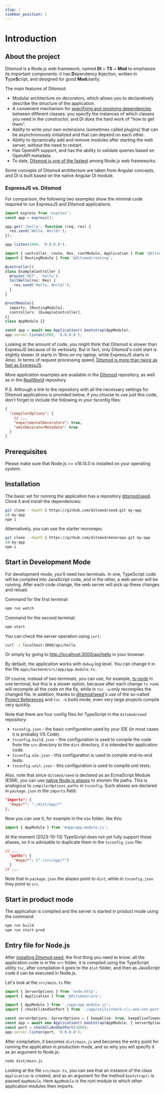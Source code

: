 ```yaml
---
slug: /
sidebar_position: 1
---
```


# Introduction

## About the project

Ditsmod is a Node.js web framework, named **DI** + **TS** + **Mod** to emphasize its important components: it has **D**ependency **I**njection, written in **T**ype**S**cript, and designed for good **Mod**ularity.

The main features of Ditsmod:

- Modular architecture on decorators, which allows you to declaratively describe the structure of the application.
- A convenient mechanism for [specifying and resolving dependencies][8] between different classes: you specify the instances of which classes you need in the constructor, and DI does the hard work of "how to get them".
- Ability to write your own extensions (sometimes called plugins) that can be asynchronously initialized and that can depend on each other.
- Ability to dynamically add and remove modules after starting the web server, without the need to restart.
- Has OpenAPI support, and has the ability to validate queries based on OpenAPI metadata.
- To date, [Ditsmod is one of the fastest][14] among Node.js web frameworks.

Some concepts of Ditsmod architecture are taken from Angular concepts, and DI is built based on the native Angular DI module.

### ExpressJS vs. Ditsmod

For comparison, the following two examples show the minimal code required to run ExpressJS and Ditsmod applications.

```js
import express from 'express';
const app = express();

app.get('/hello', function (req, res) {
  res.send('Hello, World!');
});

app.listen(3000, '0.0.0.0');
```

```ts
import { controller, route, Res, rootModule, Application } from '@ditsmod/core';
import { RoutingModule } from '@ditsmod/routing';

@controller()
class ExampleController {
  @route('GET', 'hello')
  tellHello(res: Res) {
    res.send('Hello, World!');
  }
}

@rootModule({
  imports: [RoutingModule],
  controllers: [ExampleController],
})
class AppModule {}

const app = await new Application().bootstrap(AppModule);
app.server.listen(3000, '0.0.0.0');
```

Looking at the amount of code, you might think that Ditsmod is slower than ExpressJS because of its verbosity. But in fact, only Ditsmod's cold start is slightly slower (it starts in 18ms on my laptop, while ExpressJS starts in 4ms). In terms of request processing speed, [Ditsmod is more than twice as fast as ExpressJS][14].

More application examples are available in the [Ditsmod][4] repository, as well as in the [RealWorld][13] repository.

P.S. Although a link to the repository with all the necessary settings for Ditsmod applications is provided below, if you choose to use just this code, don't forget to include the following in your tsconfig files:

```json {4-5}
{
  "compilerOptions": {
    // ...
    "experimentalDecorators": true,
    "emitDecoratorMetadata": true
  }
}
```

## Prerequisites

Please make sure that Node.js >= v18.14.0 is installed on your operating system.

## Installation

The basic set for running the application has a repository [ditsmod/seed][2]. Clone it and install the dependencies:

```bash
git clone --depth 1 https://github.com/ditsmod/seed.git my-app
cd my-app
npm i
```

Alternatively, you can use the starter monorepo:

```bash
git clone --depth 1 https://github.com/ditsmod/monorepo.git my-app
cd my-app
npm i
```

## Start in Development Mode

For development mode, you'll need two terminals. In one, TypeScript code will be compiled into JavaScript code, and in the other, a web server will be running. After each code change, the web server will pick up these changes and reload.

Command for the first terminal:

```bash
npm run watch
```

Command for the second terminal:

```bash
npm start
```

You can check the server operation using `curl`:

```bash
curl -i localhost:3000/api/hello
```

Or simply by going to [http://localhost:3000/api/hello](http://localhost:3000/api/hello) in your browser.

By default, the application works with `debug` log level. You can change it in the file `apps/backend/src/app/app.module.ts`.

Of course, instead of two terminals, you can use, for example, [ts-node][17] in one terminal, but this is a slower option, because after each change `ts-node` will recompile all the code on the fly, while in `tsc -w` only recompiles the changed file. In addition, thanks to [ditsmod/seed][2]'s use of the so-called [Project References][16] and `tsc -b` build mode, even very large projects compile very quickly.

Note that there are four config files for TypeScript in the `ditsmod/seed` repository:

- `tsconfig.json` - the basic configuration used by your IDE (in most cases it is probably VS Code).
- `tsconfig.build.json` - this configuration is used to compile the code from the `src` directory to the `dist` directory, it is intended for application code.
- `tsconfig.e2e.json` - this configuration is used to compile end-to-end tests.
- `tsconfig.unit.json` - this configuration is used to compile unit tests.

Also, note that since `ditsmod/seed` is declared as an EcmaScript Module (ESM), you can use [native Node.js aliases][18] to shorten file paths. This is analogous to `compilerOptions.paths` in `tsconfig`. Such aliases are declared in `package.json` in the `imports` field:

```json {2}
"imports": {
  "#app/*": "./dist/app/*"
},
```

Now you can use it, for example in the `e2e` folder, like this:

```ts
import { AppModule } from '#app/app.module.js';
```

At the moment (2023-10-13) TypeScript does not yet fully support these aliases, so it is advisable to duplicate them in the `tsconfig.json` file:

```json
// ...
  "paths": {
    "#app/*": ["./src/app/*"]
  }
// ...
```

Note that in `package.json` the aliases point to `dist`, while in `tsconfig.json` they point to `src`.

## Start in product mode

The application is compiled and the server is started in product mode using the command:

```bash
npm run build
npm run start-prod
```

## Entry file for Node.js

After [installing Ditsmod seed][1], the first thing you need to know: all the application code is in the `src` folder, it is compiled using the TypeScript utility `tsc`, after compilation it goes to the `dist` folder, and then as JavaScript code it can be executed in Node.js.

Let's look at the `src/main.ts` file:

```ts
import { ServerOptions } from 'node:http';
import { Application } from '@ditsmod/core';

import { AppModule } from './app/app.module.js';
import { checkCliAndSetPort } from './app/utils/check-cli-and-set-port.js';

const serverOptions: ServerOptions = { keepAlive: true, keepAliveTimeout: 5000 };
const app = await new Application().bootstrap(AppModule, { serverOptions, path: 'api' });
const port = checkCliAndSetPort(3000);
app.server.listen(port, '0.0.0.0');
```

After compilation, it becomes `dist/main.js` and becomes the entry point for running the application in production mode, and so why you will specify it as an argument to Node.js:

```bash
node dist/main.js
```

Looking at the file `src/main.ts`, you can see that an instance of the class `Application` is created, and as an argument for the method `bootstrap()` is passed `AppModule`. Here `AppModule` is the root module to which other application modules then imports.


[1]: #installation
[2]: https://github.com/ditsmod/seed
[4]: https://github.com/ditsmod/ditsmod/tree/main/examples
[8]: https://en.wikipedia.org/wiki/Dependency_injection
[9]: https://github.com/angular/angular
[10]: https://jestjs.io/en/
[12]: https://en.wikipedia.org/wiki/Singleton_pattern
[13]: https://github.com/ditsmod/realworld
[14]: https://github.com/ditsmod/vs-webframework#readme
[15]: https://github.com/remy/nodemon
[16]: https://www.typescriptlang.org/docs/handbook/project-references.html
[17]: https://github.com/TypeStrong/ts-node
[18]: https://nodejs.org/api/packages.html#imports
